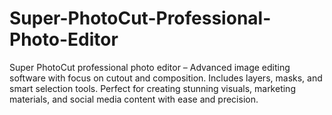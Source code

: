 # Super-PhotoCut-Professional-Photo-Editor
Super PhotoCut professional photo editor – Advanced image editing software with focus on cutout and composition. Includes layers, masks, and smart selection tools. Perfect for creating stunning visuals, marketing materials, and social media content with ease and precision.
